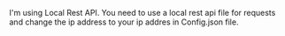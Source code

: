 I'm using Local Rest API. You need to use a local rest api file for requests and change the ip address to your ip addres in Config.json file.
